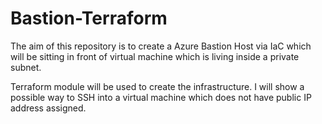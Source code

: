 # Bastion-Terraform
The aim of this repository is to create a Azure Bastion Host via IaC which will be sitting in front of virtual machine which is living inside a private subnet.

Terraform module will be used to create the infrastructure. 
I will show a possible way to SSH into a virtual machine which does not have public IP address assigned. 
